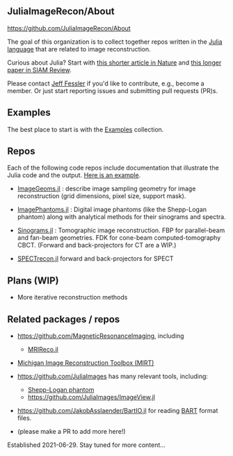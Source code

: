 ## JuliaImageRecon/About

https://github.com/JuliaImageRecon/About

The goal of this organization is to collect together repos written in the
[Julia language](https://julialang.org/)
that are related to image reconstruction.

Curious about Julia?
Start with
[this shorter article in Nature](http://doi.org/10.1038/d41586-019-02310-3)
and
[this longer paper in SIAM Review](http://doi.org/10.1137/141000671).

Please contact
[Jeff Fessler](https://web.eecs.umich.edu/~fessler)
if you'd like to contribute,
e.g., become a member.
Or just start reporting issues and submitting pull requests (PR)s.


## Examples

The best place to start
is with the
[Examples](https://github.com/JuliaImageRecon/Examples)
collection.


## Repos

Each of the following code repos include documentation
that illustrate the Julia code and the output.
[Here is an example](https://juliaimagerecon.github.io/ImagePhantoms.jl/stable/generated/examples/07-shepp).

* [ImageGeoms.jl](https://github.com/JuliaImageRecon/ImageGeoms.jl) :
  describe image sampling geometry for image reconstruction
  (grid dimensions, pixel size, support mask).

* [ImagePhantoms.jl](https://github.com/JuliaImageRecon/ImagePhantoms.jl) :
  Digital image phantoms (like the Shepp-Logan phantom)
  along with analytical methods for their sinograms and spectra.

* [Sinograms.jl](https://github.com/JuliaImageRecon/Sinograms.jl) :
  Tomographic image reconstruction.
  FBP for parallel-beam and fan-beam geometries.
  FDK for cone-beam computed-tomography CBCT.
  (Forward and back-projectors for CT are a WIP.)

* [SPECTrecon.jl](https://github.com/JuliaImageRecon/SPECTrecon.jl)
  forward and back-projectors for SPECT


## Plans (WIP)

* More iterative reconstruction methods


## Related packages / repos

* https://github.com/MagneticResonanceImaging, including
  * [MRIReco.jl](https://github.com/MagneticResonanceImaging/MRIReco.jl)

* [Michigan Image Reconstruction Toolbox (MIRT)](https://github.com/JeffFessler/MIRT.jl)

* https://github.com/JuliaImages has many relevant tools, including:
  * [Shepp-Logan phantom](https://juliaimages.org/stable/function_reference/#Images.shepp_logan)
  * https://github.com/JuliaImages/ImageView.jl

* https://github.com/JakobAsslaender/BartIO.jl
  for reading
  [BART](https://mrirecon.github.io/bart) format files.

* (please make a PR to add more here!)

Established 2021-06-29.  Stay tuned for more content...
